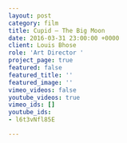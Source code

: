 ```yaml
---
layout: post
category: film
title: Cupid — The Big Moon
date: 2016-03-31 23:00:00 +0000
client: Louis Bhose
role: 'Art Director '
project_page: true
featured: false
featured_title: ''
featured_image: ''
vimeo_videos: false
youtube_videos: true
vimeo_ids: []
youtube_ids:
- l6t3vNfl85E

---
```

